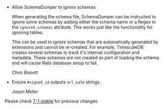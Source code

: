 *   Allow SchemaDumper to ignore schemas

    When generating the schema file, SchemaDumper can be instructed to ignore some schemas by adding either the schema name or a Regex to the `ignored_schemas` attribute. This works just like the functionality for ignoring tables.

    This can be used to ignore schemas that are automatically generated by extensions and cannot be re-created. For example, TimescaleDB creates several schemas to track it's internal configuration and metadata. These schemas are not created as part of loading the schema and will cause Rails database setup to fail.

    *Chris Bisnett*

*   Ensure `#signed_id` outputs `url_safe` strings.

    *Jason Meller*

Please check [7-1-stable](https://github.com/rails/rails/blob/7-1-stable/activerecord/CHANGELOG.md) for previous changes.
